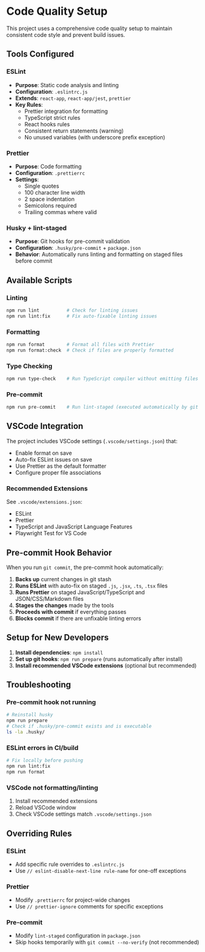# Code Quality Setup

This project uses a comprehensive code quality setup to maintain consistent code style and prevent build issues.

## Tools Configured

### ESLint

- **Purpose**: Static code analysis and linting
- **Configuration**: `.eslintrc.js`
- **Extends**: `react-app`, `react-app/jest`, `prettier`
- **Key Rules**:
  - Prettier integration for formatting
  - TypeScript strict rules
  - React hooks rules
  - Consistent return statements (warning)
  - No unused variables (with underscore prefix exception)

### Prettier

- **Purpose**: Code formatting
- **Configuration**: `.prettierrc`
- **Settings**:
  - Single quotes
  - 100 character line width
  - 2 space indentation
  - Semicolons required
  - Trailing commas where valid

### Husky + lint-staged

- **Purpose**: Git hooks for pre-commit validation
- **Configuration**: `.husky/pre-commit` + `package.json`
- **Behavior**: Automatically runs linting and formatting on staged files before commit

## Available Scripts

### Linting

```bash
npm run lint          # Check for linting issues
npm run lint:fix      # Fix auto-fixable linting issues
```

### Formatting

```bash
npm run format        # Format all files with Prettier
npm run format:check  # Check if files are properly formatted
```

### Type Checking

```bash
npm run type-check    # Run TypeScript compiler without emitting files
```

### Pre-commit

```bash
npm run pre-commit    # Run lint-staged (executed automatically by git hooks)
```

## VSCode Integration

The project includes VSCode settings (`.vscode/settings.json`) that:

- Enable format on save
- Auto-fix ESLint issues on save
- Use Prettier as the default formatter
- Configure proper file associations

### Recommended Extensions

See `.vscode/extensions.json`:

- ESLint
- Prettier
- TypeScript and JavaScript Language Features
- Playwright Test for VS Code

## Pre-commit Hook Behavior

When you run `git commit`, the pre-commit hook automatically:

1. **Backs up** current changes in git stash
2. **Runs ESLint** with auto-fix on staged `.js`, `.jsx`, `.ts`, `.tsx` files
3. **Runs Prettier** on staged JavaScript/TypeScript and JSON/CSS/Markdown files
4. **Stages the changes** made by the tools
5. **Proceeds with commit** if everything passes
6. **Blocks commit** if there are unfixable linting errors

## Setup for New Developers

1. **Install dependencies**: `npm install`
2. **Set up git hooks**: `npm run prepare` (runs automatically after install)
3. **Install recommended VSCode extensions** (optional but recommended)

## Troubleshooting

### Pre-commit hook not running

```bash
# Reinstall husky
npm run prepare
# Check if .husky/pre-commit exists and is executable
ls -la .husky/
```

### ESLint errors in CI/build

```bash
# Fix locally before pushing
npm run lint:fix
npm run format
```

### VSCode not formatting/linting

1. Install recommended extensions
2. Reload VSCode window
3. Check VSCode settings match `.vscode/settings.json`

## Overriding Rules

### ESLint

- Add specific rule overrides to `.eslintrc.js`
- Use `// eslint-disable-next-line rule-name` for one-off exceptions

### Prettier

- Modify `.prettierrc` for project-wide changes
- Use `// prettier-ignore` comments for specific exceptions

### Pre-commit

- Modify `lint-staged` configuration in `package.json`
- Skip hooks temporarily with `git commit --no-verify` (not recommended)
